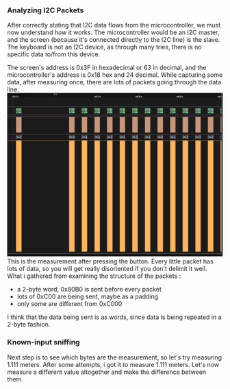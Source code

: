 ###  Analyzing I2C Packets

After correctly stating that I2C data flows from the microcontroller, we must now understand *how* it works. The microcontroller would be an I2C master, and the screen (because it's connected directly to the I2C line) is the slave. The keyboard is not an I2C device, as through many tries, there is no specific data to/from this device.

The screen's address is 0x3F in hexadecimal or 63 in decimal, and the microcontroller's address is 0x18 hex and 24 decimal. While capturing some data, after measuring once, there are  lots of packets going through the data line.
 ![I2C data packets](https://raw.githubusercontent.com/AndreiVladescu/Reverse-Engineering-Laser-Rangefinder/main/images/i2c_capture_preliminary.png)
 This is the measurement after pressing the button. Every little packet has lots of data, so you will get  really disoriented if you don't delimit it well. What i gathered from examining the structure of the packets :
 - a 2-byte word, 0x80B0 is sent before every packet
 - lots of 0xC00 are being sent, maybe as a padding
 - only some are different from 0xC000
 
 I think that the data being sent is as words, since data is being repeated in a 2-byte fashion.


###  Known-input sniffing
 Next step is to see which bytes are the measurement, so let's try measuring 1.111 meters.
 After some attempts, i got it to measure 1.111 meters. Let's now measure a different value altogether and make the difference between them.

